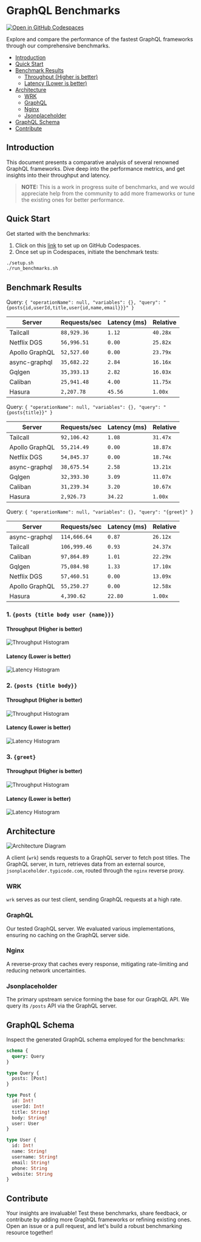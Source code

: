 <!-- ⚠️⚠️⚠️ THIS FILE IS AUTO GENERATED DO NOT EDIT DIRECTLY ⚠️⚠️⚠️ -->

# GraphQL Benchmarks <!-- omit from toc -->

[![Open in GitHub Codespaces](https://github.com/codespaces/badge.svg)](https://codespaces.new/tailcallhq/graphql-benchmarks)

Explore and compare the performance of the fastest GraphQL frameworks through our comprehensive benchmarks.

- [Introduction](#introduction)
- [Quick Start](#quick-start)
- [Benchmark Results](#benchmark-results)
  - [Throughput (Higher is better)](#throughput-higher-is-better)
  - [Latency (Lower is better)](#latency-lower-is-better)
- [Architecture](#architecture)
  - [WRK](#wrk)
  - [GraphQL](#graphql)
  - [Nginx](#nginx)
  - [Jsonplaceholder](#jsonplaceholder)
- [GraphQL Schema](#graphql-schema)
- [Contribute](#contribute)

[Tailcall]: https://github.com/tailcallhq/tailcall
[Gqlgen]: https://github.com/99designs/gqlgen
[Apollo GraphQL]: https://github.com/apollographql/apollo-server
[Netflix DGS]: https://github.com/netflix/dgs-framework
[Caliban]: https://github.com/ghostdogpr/caliban
[async-graphql]: https://github.com/async-graphql/async-graphql
[Hasura]: https://github.com/hasura/graphql-engine

## Introduction

This document presents a comparative analysis of several renowned GraphQL frameworks. Dive deep into the performance metrics, and get insights into their throughput and latency.

> **NOTE:** This is a work in progress suite of benchmarks, and we would appreciate help from the community to add more frameworks or tune the existing ones for better performance.

## Quick Start

Get started with the benchmarks:

1. Click on this [link](https://codespaces.new/tailcallhq/graphql-benchmarks) to set up on GitHub Codespaces.
2. Once set up in Codespaces, initiate the benchmark tests:

```bash
./setup.sh
./run_benchmarks.sh
```

## Benchmark Results

<!-- PERFORMANCE_RESULTS_START -->


Query: `
    {
      "operationName": null,
      "variables": {},
      "query": "{posts{id,userId,title,user{id,name,email}}}"
    }
    `

| Server         | Requests/sec | Latency (ms) | Relative |
| -------------- | ------------ | ------------ | -------- |
| Tailcall       | `88,929.36`  | `1.12`       | `40.28x` |
| Netflix DGS    | `56,996.51`  | `0.00`       | `25.82x` |
| Apollo GraphQL | `52,527.60`  | `0.00`       | `23.79x` |
| async-graphql  | `35,682.22`  | `2.84`       | `16.16x` |
| Gqlgen         | `35,393.13`  | `2.82`       | `16.03x` |
| Caliban        | `25,941.48`  | `4.00`       | `11.75x` |
| Hasura         | `2,207.78`   | `45.56`      | `1.00x`  |

Query: `
    {
      "operationName": null,
      "variables": {},
      "query": "{posts{title}}"
    }
    `

| Server         | Requests/sec | Latency (ms) | Relative |
| -------------- | ------------ | ------------ | -------- |
| Tailcall       | `92,106.42`  | `1.08`       | `31.47x` |
| Apollo GraphQL | `55,214.49`  | `0.00`       | `18.87x` |
| Netflix DGS    | `54,845.37`  | `0.00`       | `18.74x` |
| async-graphql  | `38,675.54`  | `2.58`       | `13.21x` |
| Gqlgen         | `32,393.30`  | `3.09`       | `11.07x` |
| Caliban        | `31,239.34`  | `3.20`       | `10.67x` |
| Hasura         | `2,926.73`   | `34.22`      | `1.00x`  |

Query: `
    {
      "operationName": null,
      "variables": {},
      "query": "{greet}"
    }
    `

| Server         | Requests/sec | Latency (ms) | Relative |
| -------------- | ------------ | ------------ | -------- |
| async-graphql  | `114,666.64` | `0.87`       | `26.12x` |
| Tailcall       | `106,999.46` | `0.93`       | `24.37x` |
| Caliban        | `97,864.89`  | `1.01`       | `22.29x` |
| Gqlgen         | `75,084.98`  | `1.33`       | `17.10x` |
| Netflix DGS    | `57,460.51`  | `0.00`       | `13.09x` |
| Apollo GraphQL | `55,250.27`  | `0.00`       | `12.58x` |
| Hasura         | `4,390.62`   | `22.80`      | `1.00x`  |

<!-- PERFORMANCE_RESULTS_END -->


### 1. `{posts {title body user {name}}}`
#### Throughput (Higher is better)

![Throughput Histogram](assets/req_sec_histogram1.png)

#### Latency (Lower is better)

![Latency Histogram](assets/latency_histogram1.png)

### 2. `{posts {title body}}`
#### Throughput (Higher is better)

![Throughput Histogram](assets/req_sec_histogram2.png)

#### Latency (Lower is better)

![Latency Histogram](assets/latency_histogram2.png)

### 3. `{greet}`
#### Throughput (Higher is better)

![Throughput Histogram](assets/req_sec_histogram3.png)

#### Latency (Lower is better)

![Latency Histogram](assets/latency_histogram3.png)

## Architecture

![Architecture Diagram](assets/architecture.png)

A client (`wrk`) sends requests to a GraphQL server to fetch post titles. The GraphQL server, in turn, retrieves data from an external source, `jsonplaceholder.typicode.com`, routed through the `nginx` reverse proxy.

### WRK

`wrk` serves as our test client, sending GraphQL requests at a high rate.

### GraphQL

Our tested GraphQL server. We evaluated various implementations, ensuring no caching on the GraphQL server side.

### Nginx

A reverse-proxy that caches every response, mitigating rate-limiting and reducing network uncertainties.

### Jsonplaceholder

The primary upstream service forming the base for our GraphQL API. We query its `/posts` API via the GraphQL server.

## GraphQL Schema

Inspect the generated GraphQL schema employed for the benchmarks:

```graphql
schema {
  query: Query
}

type Query {
  posts: [Post]
}

type Post {
  id: Int!
  userId: Int!
  title: String!
  body: String!
  user: User
}

type User {
  id: Int!
  name: String!
  username: String!
  email: String!
  phone: String
  website: String
}
```

## Contribute

Your insights are invaluable! Test these benchmarks, share feedback, or contribute by adding more GraphQL frameworks or refining existing ones. Open an issue or a pull request, and let's build a robust benchmarking resource together!
